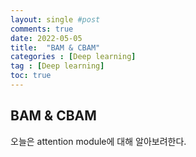 ```yaml
---
layout: single #post
comments: true
date: 2022-05-05
title:  "BAM & CBAM"
categories : [Deep learning]
tag : [Deep learning]
toc: true
---
```


## BAM & CBAM
오늘은 attention module에 대해 알아보려한다. 